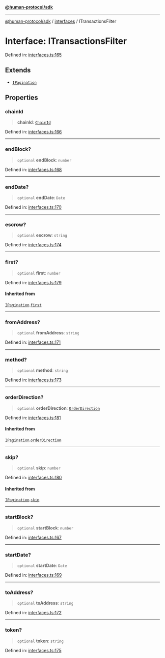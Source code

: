 [**@human-protocol/sdk**](../../README.md)

***

[@human-protocol/sdk](../../modules.md) / [interfaces](../README.md) / ITransactionsFilter

# Interface: ITransactionsFilter

Defined in: [interfaces.ts:165](https://github.com/humanprotocol/human-protocol/blob/379b646116ffe55830ec173c1cf6576fc209b99f/packages/sdk/typescript/human-protocol-sdk/src/interfaces.ts#L165)

## Extends

- [`IPagination`](IPagination.md)

## Properties

### chainId

> **chainId**: [`ChainId`](../../enums/enumerations/ChainId.md)

Defined in: [interfaces.ts:166](https://github.com/humanprotocol/human-protocol/blob/379b646116ffe55830ec173c1cf6576fc209b99f/packages/sdk/typescript/human-protocol-sdk/src/interfaces.ts#L166)

***

### endBlock?

> `optional` **endBlock**: `number`

Defined in: [interfaces.ts:168](https://github.com/humanprotocol/human-protocol/blob/379b646116ffe55830ec173c1cf6576fc209b99f/packages/sdk/typescript/human-protocol-sdk/src/interfaces.ts#L168)

***

### endDate?

> `optional` **endDate**: `Date`

Defined in: [interfaces.ts:170](https://github.com/humanprotocol/human-protocol/blob/379b646116ffe55830ec173c1cf6576fc209b99f/packages/sdk/typescript/human-protocol-sdk/src/interfaces.ts#L170)

***

### escrow?

> `optional` **escrow**: `string`

Defined in: [interfaces.ts:174](https://github.com/humanprotocol/human-protocol/blob/379b646116ffe55830ec173c1cf6576fc209b99f/packages/sdk/typescript/human-protocol-sdk/src/interfaces.ts#L174)

***

### first?

> `optional` **first**: `number`

Defined in: [interfaces.ts:179](https://github.com/humanprotocol/human-protocol/blob/379b646116ffe55830ec173c1cf6576fc209b99f/packages/sdk/typescript/human-protocol-sdk/src/interfaces.ts#L179)

#### Inherited from

[`IPagination`](IPagination.md).[`first`](IPagination.md#first)

***

### fromAddress?

> `optional` **fromAddress**: `string`

Defined in: [interfaces.ts:171](https://github.com/humanprotocol/human-protocol/blob/379b646116ffe55830ec173c1cf6576fc209b99f/packages/sdk/typescript/human-protocol-sdk/src/interfaces.ts#L171)

***

### method?

> `optional` **method**: `string`

Defined in: [interfaces.ts:173](https://github.com/humanprotocol/human-protocol/blob/379b646116ffe55830ec173c1cf6576fc209b99f/packages/sdk/typescript/human-protocol-sdk/src/interfaces.ts#L173)

***

### orderDirection?

> `optional` **orderDirection**: [`OrderDirection`](../../enums/enumerations/OrderDirection.md)

Defined in: [interfaces.ts:181](https://github.com/humanprotocol/human-protocol/blob/379b646116ffe55830ec173c1cf6576fc209b99f/packages/sdk/typescript/human-protocol-sdk/src/interfaces.ts#L181)

#### Inherited from

[`IPagination`](IPagination.md).[`orderDirection`](IPagination.md#orderdirection)

***

### skip?

> `optional` **skip**: `number`

Defined in: [interfaces.ts:180](https://github.com/humanprotocol/human-protocol/blob/379b646116ffe55830ec173c1cf6576fc209b99f/packages/sdk/typescript/human-protocol-sdk/src/interfaces.ts#L180)

#### Inherited from

[`IPagination`](IPagination.md).[`skip`](IPagination.md#skip)

***

### startBlock?

> `optional` **startBlock**: `number`

Defined in: [interfaces.ts:167](https://github.com/humanprotocol/human-protocol/blob/379b646116ffe55830ec173c1cf6576fc209b99f/packages/sdk/typescript/human-protocol-sdk/src/interfaces.ts#L167)

***

### startDate?

> `optional` **startDate**: `Date`

Defined in: [interfaces.ts:169](https://github.com/humanprotocol/human-protocol/blob/379b646116ffe55830ec173c1cf6576fc209b99f/packages/sdk/typescript/human-protocol-sdk/src/interfaces.ts#L169)

***

### toAddress?

> `optional` **toAddress**: `string`

Defined in: [interfaces.ts:172](https://github.com/humanprotocol/human-protocol/blob/379b646116ffe55830ec173c1cf6576fc209b99f/packages/sdk/typescript/human-protocol-sdk/src/interfaces.ts#L172)

***

### token?

> `optional` **token**: `string`

Defined in: [interfaces.ts:175](https://github.com/humanprotocol/human-protocol/blob/379b646116ffe55830ec173c1cf6576fc209b99f/packages/sdk/typescript/human-protocol-sdk/src/interfaces.ts#L175)
